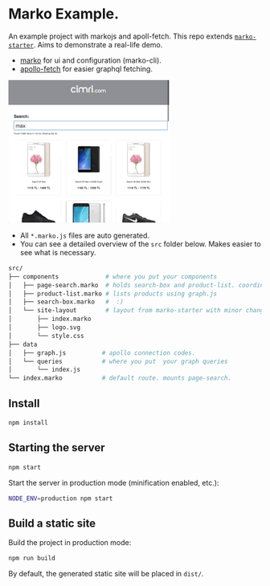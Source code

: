 # Marko Example.
An example project with markojs and apoll-fetch.
This repo extends [`marko-starter`](https://github.com/marko-js/marko-starter). 
Aims to demonstrate a real-life demo.

* [marko](https://github.com/marko-js/marko) for ui and configuration (marko-cli).
* [apollo-fetch](https://github.com/apollographql/apollo-fetch) for easier graphql fetching.


![marko](./marko.gif)

* All `*.marko.js` files are auto generated.
* You can see a detailed overview of the `src` folder below. Makes easier to see what is necessary.

```bash
src/
├── components             # where you put your components
│   ├── page-search.marko  # holds search-box and product-list. coordinates them.
│   ├── product-list.marko # lists products using graph.js
│   ├── search-box.marko   #  :)
│   └── site-layout        # layout from marko-starter with minor changes. 
│       ├── index.marko
│       ├── logo.svg
│       └── style.css
├── data
│   ├── graph.js          # apollo connection codes.
│   └── queries           # where you put  your graph queries
│       └── index.js
└── index.marko           # default route. mounts page-search.
```


## Install

```bash
npm install
```

## Starting the server

```bash
npm start
```

Start the server in production mode (minification enabled, etc.):

```bash
NODE_ENV=production npm start
```

## Build a static site
Build the project in production mode:

```bash
npm run build
```

By default, the generated static site will be placed in `dist/`.

